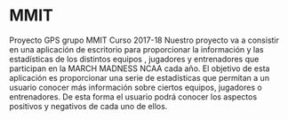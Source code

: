 # MMIT
Proyecto GPS grupo MMIT Curso 2017-18
Nuestro proyecto va a consistir en una aplicación de escritorio para proporcionar la información y las estadísticas de los distintos equipos , jugadores y entrenadores que participan en la MARCH MADNESS NCAA cada año.
El objetivo de esta aplicación es proporcionar una serie de estadísticas que permitan a un usuario conocer más información sobre ciertos equipos, jugadores o entrenadores. De esta forma el usuario podrá conocer los aspectos positivos y negativos de cada uno de ellos.
